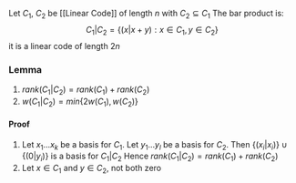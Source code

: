 Let $C_{1}$, $C_{2}$ be [[Linear Code]] of length $n$ with $C_{2}\subseteq C_{1}$ 
The bar product is:
$$
C_{1}|C_{2}=\{ (x|x+y):x\in C_{1}, y\in C_{2} \}
$$
            it is a linear code of length $2n$
### Lemma
1. $rank(C_{1}|C_{2})=rank(C_{1})+rank(C_{2})$
2. $w(C_{1}|C_{2})=min\{ 2w(C_{1}),w(C_{2}) \}$
#### Proof
1. Let $x_{1}\dots x_{k}$ be a basis for $C_{1}$. Let $y_{1}\dots y_{l}$ be a basis for $C_{2}$.
   Then $\{ (x_{i}|x_{i}) \}\cup \{ (0|y_{i}) \}$ is a basis for $C_{1}|C_{2}$
   Hence $rank(C_{1}|C_{2})=rank(C_{1})+rank(C_{2})$
2. Let $x\in C_{1}$ and $y\in C_{2}$, not both zero 